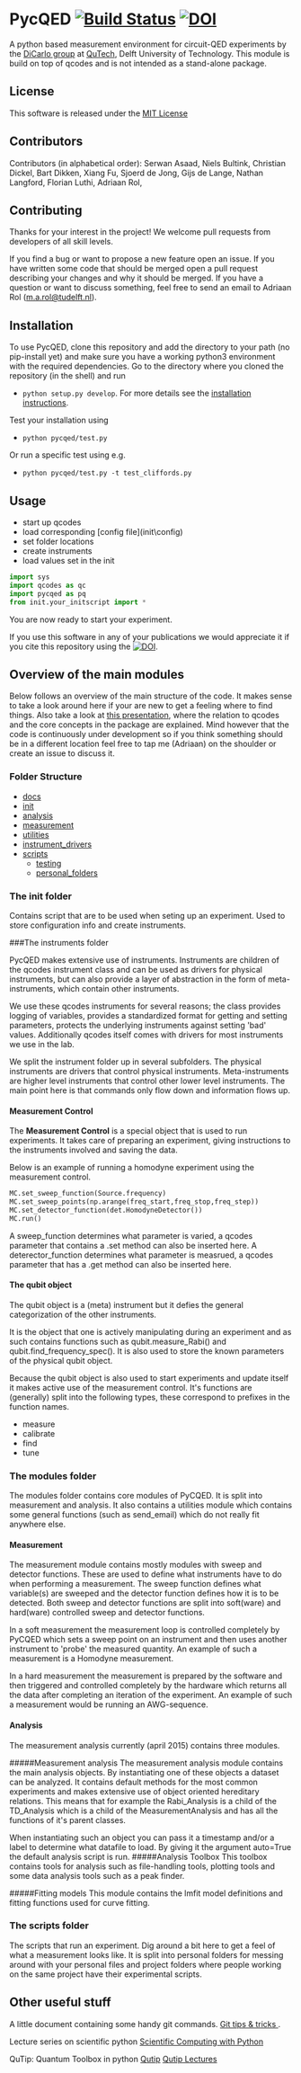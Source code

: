 # PycQED [![Build Status](https://travis-ci.org/DiCarloLab-Delft/PycQED_py3.svg?branch=master)](https://travis-ci.org/DiCarloLab-Delft/PycQED_py3) [![DOI](https://zenodo.org/badge/49057179.svg)](https://zenodo.org/badge/latestdoi/49057179)

A python based measurement environment for circuit-QED experiments by the [DiCarlo group](http://dicarlolab.tudelft.nl/) at [QuTech](http://qutech.nl/), Delft University of Technology.
This module is build on top of qcodes and is not intended as a stand-alone package.

## License
This software is released under the [MIT License](LICENSE.md)

## Contributors
Contributors (in alphabetical order):
Serwan Asaad,
Niels Bultink,
Christian Dickel,
Bart Dikken,
Xiang Fu,
Sjoerd de Jong,
Gijs de Lange,
Nathan Langford,
Florian Luthi,
Adriaan Rol,

## Contributing
Thanks for your interest in the project! We welcome pull requests from developers of all skill levels.

If you find a bug or want to propose a new feature open an issue. If you have written some code that should be merged open a pull request describing your changes and why it should be merged.
If you have a question or want to discuss something, feel free to send an email to Adriaan Rol (m.a.rol@tudelft.nl).

## Installation

To use PycQED, clone this repository and add the directory to your path (no pip-install yet) and make sure you have a working python3 environment with the required dependencies.
Go to the directory where you cloned the repository (in the shell) and run
* `python setup.py develop`.
For more details see the [installation instructions](docs/install.md).

Test your installation using
* `python pycqed/test.py`

Or run a specific test using e.g.
* `python pycqed/test.py -t test_cliffords.py`


## Usage

+ start up qcodes
+ load corresponding [config file](init\config\)
+ set folder locations
+ create instruments
+ load values set in the init

```python
import sys
import qcodes as qc
import pycqed as pq
from init.your_initscript import *
```

You are now ready to start your experiment.

If you use this software in any of your publications we would appreciate it if you cite this repository using the [![DOI](https://zenodo.org/badge/49057179.svg)](https://zenodo.org/badge/latestdoi/49057179). 

## Overview of the main modules
Below follows an overview of the main structure of the code. It makes sense to take a look around here if your are new to get a feeling where to find things.
Also take a look at [this presentation](docs/160714_qcodes_meetup.pdf), where the relation to qcodes and the core concepts in the package are explained.
Mind however that the code is continuously under development so if you think something should be in a different location feel free to tap me (Adriaan) on the shoulder or create an issue to discuss it.

### Folder Structure
+ [docs](docs/)
+ [init](init/)
+ [analysis](analysis/)
+ [measurement](measurement/)
+ [utilities](utilities/)
+ [instrument_drivers](instrument_drivers/)
+ [scripts](scripts/)
    + [testing](scripts/testing/)
    + [personal_folders](scripts/personal_folders/)


### The init folder
Contains script that are to be used when seting up an experiment. Used to store configuration info and create instruments.

###The instruments folder

PycQED makes extensive use of instruments. Instruments are children of the qcodes instrument class and can be used as drivers for physical instruments,
but can also provide a layer of abstraction in the form of meta-instruments, which contain other instruments.

We use these qcodes instruments for several reasons; the class provides logging of variables, provides a standardized format for getting and setting parameters, protects the underlying instruments against setting 'bad' values. Additionally qcodes itself comes with drivers for most instruments we use in the lab.

We split the instrument folder up in several subfolders. The physical instruments are drivers that control physical instruments. Meta-instruments are higher level instruments that control other lower level instruments. The main point here is that commands only flow down and information flows up.

#### Measurement Control
The **Measurement Control** is a special object that is used to run experiments. It takes care of preparing an experiment, giving instructions to the instruments involved and saving the data.

Below is an example of running a homodyne experiment using the measurement control.

```python
MC.set_sweep_function(Source.frequency)
MC.set_sweep_points(np.arange(freq_start,freq_stop,freq_step))
MC.set_detector_function(det.HomodyneDetector())
MC.run()
```

A sweep_function determines what parameter is varied, a qcodes parameter that contains a .set method can also be inserted here.
A deterector_function determines what parameter is measrued, a qcodes parameter that has a .get method can also be inserted here.

#### The qubit object
The qubit object is a (meta) instrument but it defies the general categorization of the other instruments.

It is the object that one is actively manipulating during an experiment and as such contains functions such as qubit.measure_Rabi() and qubit.find_frequency_spec(). It is also used to store the known parameters of the physical qubit object.

Because the qubit object is also used to start experiments and update itself it makes active use of the measurement control.
It's functions are (generally) split into the following types, these correspond to prefixes in the function names.
* measure
* calibrate
* find
* tune

### The modules folder
The modules folder contains core modules of PyCQED. It is split into measurement and analysis. It also contains a utilities module which contains some general functions (such as send_email) which do not really fit anywhere else.

#### Measurement

The measurement module contains mostly modules with sweep and detector functions. These are used to define what instruments have to do when performing a measurement.
The sweep function defines what variable(s) are sweeped and the detector function defines how it is to be detected. Both sweep and detector functions are split into soft(ware) and hard(ware) controlled sweep and detector functions.

In a soft measurement the measurement loop is controlled completely by PyCQED which sets a sweep point on an instrument and then uses another instrument to 'probe' the measured quantity. An example of such a measurement is a Homodyne measurement.

In a hard measurement the measurement is prepared by the software and then triggered and controlled completely by the hardware which returns all the data after completing an iteration of the experiment. An example of such a measurement would be running an AWG-sequence.

#### Analysis
The measurement analysis currently (april 2015) contains three modules.

#####Measurement analysis
The measurement analysis module contains the main analysis objects. By instantiating one of these objects a dataset can be analyzed. It contains default methods for the most common experiments and makes extensive use of object oriented hereditary relations. This means that for example the Rabi_Analysis is a child of the TD_Analysis which is a child of the MeasurementAnalysis and has all the functions of it's parent classes.

When instantiating such an object you can pass it a timestamp and/or a label to determine what datafile to load. By giving it the argument auto=True the default analysis script is run.
#####Analysis Toolbox
This toolbox contains tools for analysis such as file-handling tools, plotting tools and some data analysis tools such as a peak finder.

#####Fitting models
This module contains the lmfit model definitions and fitting functions used for curve fitting.

### The scripts folder
The scripts that run an experiment. Dig around a bit here to get a feel of what a measurement looks like.
It is split into personal folders for messing around with your personal files and project folders where people working on the same project have their experimental scripts.

## Other useful stuff
A little document containing some handy git commands.
[Git tips & tricks ](docs/git_tips_and_tricks.md).

Lecture series on scientific python
[Scientific Computing with Python](https://github.com/jrjohansson/scientific-python-lectures)

QuTip: Quantum Toolbox in python
[Qutip](http://qutip.org/)
[Qutip Lectures](https://github.com/jrjohansson/scientific-python-lectures)
